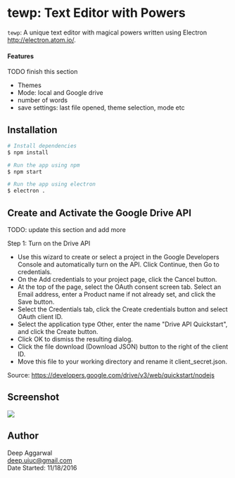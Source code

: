 # tewp: Text Editor with Powers

`tewp`: A unique text editor with magical powers written using Electron <http://electron.atom.io/>.

#### Features
TODO finish this section
- Themes
- Mode: local and Google drive
- number of words
- save settings: last file opened, theme selection, mode etc

Installation
------------
```sh
# Install dependencies
$ npm install

# Run the app using npm
$ npm start

# Run the app using electron
$ electron .
```

Create and Activate the Google Drive API
----------------------------------------
TODO: update this section and add more

Step 1: Turn on the Drive API

- Use this wizard to create or select a project in the Google Developers Console and automatically turn on the API. Click Continue, then Go to credentials.
- On the Add credentials to your project page, click the Cancel button.
- At the top of the page, select the OAuth consent screen tab. Select an Email address, enter a Product name if not already set, and click the Save button.
- Select the Credentials tab, click the Create credentials button and select OAuth client ID.
- Select the application type Other, enter the name "Drive API Quickstart", and click the Create button.
- Click OK to dismiss the resulting dialog.
- Click the file download (Download JSON) button to the right of the client ID.
- Move this file to your working directory and rename it client_secret.json.

Source: https://developers.google.com/drive/v3/web/quickstart/nodejs


Screenshot
----------
![](static/images/appImage.png)

Author
------
Deep Aggarwal  
deep.uiuc@gmail.com  
Date Started: 11/18/2016  
